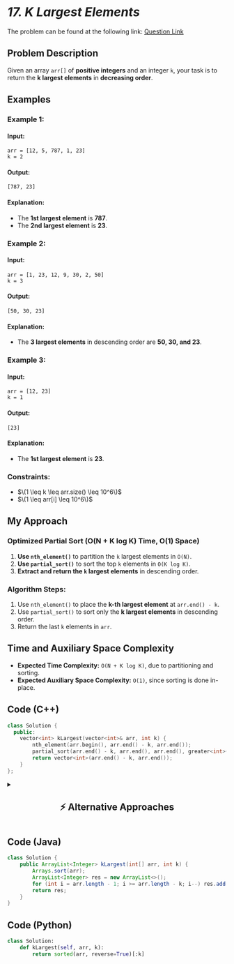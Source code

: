 # *17. K Largest Elements*  

The problem can be found at the following link: [Question Link](https://www.geeksforgeeks.org/problems/k-largest-elements4206/1)  

## **Problem Description**  

Given an array `arr[]` of **positive integers** and an integer `k`, your task is to return the **k largest elements** in **decreasing order**.  

## **Examples**  

### **Example 1:**  

#### **Input:**  
```plaintext
arr = [12, 5, 787, 1, 23]
k = 2
```
#### **Output:**  
```plaintext
[787, 23]
```
#### **Explanation:**  
- The **1st largest element** is **787**.  
- The **2nd largest element** is **23**.  


### **Example 2:**  

#### **Input:**  
```plaintext
arr = [1, 23, 12, 9, 30, 2, 50]
k = 3
```
#### **Output:**  
```plaintext
[50, 30, 23]
```
#### **Explanation:**  
- The **3 largest elements** in descending order are **50, 30, and 23**.  


### **Example 3:**  

#### **Input:**  
```plaintext
arr = [12, 23]
k = 1
```
#### **Output:**  
```plaintext
[23]
```
#### **Explanation:**  
- The **1st largest element** is **23**.  


### **Constraints:**  
- $\(1 \leq k \leq arr.size() \leq 10^6\)$  
- $\(1 \leq arr[i] \leq 10^6\)$  


## **My Approach**  

### **Optimized Partial Sort (O(N + K log K) Time, O(1) Space)**  

1. **Use `nth_element()`** to partition the `k` largest elements in `O(N)`.  
2. **Use `partial_sort()`** to sort the top `k` elements in `O(K log K)`.  
3. **Extract and return the `k` largest elements** in descending order.  

### **Algorithm Steps:**  

1. Use `nth_element()` to place the **k-th largest element** at `arr.end() - k`.  
2. Use `partial_sort()` to sort only the **k largest elements** in descending order.  
3. Return the last `k` elements in `arr`.  


## **Time and Auxiliary Space Complexity**  

- **Expected Time Complexity:** `O(N + K log K)`, due to partitioning and sorting.  
- **Expected Auxiliary Space Complexity:** `O(1)`, since sorting is done in-place.  


## **Code (C++)**  

```cpp
class Solution {
  public:
    vector<int> kLargest(vector<int>& arr, int k) {
        nth_element(arr.begin(), arr.end() - k, arr.end());
        partial_sort(arr.end() - k, arr.end(), arr.end(), greater<int>());
        return vector<int>(arr.end() - k, arr.end());
    }
};
```


<details>
  <summary><h2 align="center">⚡ Alternative Approaches</h2></summary>

## **2️⃣ Min-Heap Approach (O(N log K) Time, O(K) Space)**  

### **Approach:**  
1. **Maintain a min-heap of size `k`** using a priority queue.  
2. **Push elements into the heap** and ensure it only keeps `k` largest elements.  
3. **Extract elements in descending order** from the heap.  

### **Code (C++)**  

```cpp
class Solution {
  public:
    vector<int> kLargest(vector<int>& arr, int k) {
        priority_queue<int, vector<int>, greater<int>> pq(arr.begin(), arr.begin() + k);
        for (int i = k; i < arr.size(); i++)
            if (arr[i] > pq.top()) pq.pop(), pq.push(arr[i]);
        vector<int> res(k);
        while (!pq.empty()) res[--k] = pq.top(), pq.pop();
        return res;
    }
};
```

🔹 **Pros:** Efficient for real-time data processing.  
🔹 **Cons:** Extra space (`O(K)`) for the heap.  


## **3️⃣ Sorting Approach (O(N log N) Time, O(1) Space)**  

### **Approach:**  
1. **Sort the array in descending order** using `sort()`.  
2. **Return the first `k` elements** from the sorted array.  

### **Code (C++)**  

```cpp
class Solution {
  public:
    vector<int> kLargest(vector<int>& arr, int k) {
        sort(arr.rbegin(), arr.rend());
        return vector<int>(arr.begin(), arr.begin() + k);
    }
};
```

🔹 **Pros:** Simple to implement.  
🔹 **Cons:** Inefficient for large `N` due to sorting.  


## **📊 Comparison of Approaches**  

| **Approach**                  | ⏱️ **Time Complexity** | 🗂️ **Space Complexity** | ⚡ **Method**        | ✅ **Pros**                           | ⚠️ **Cons**                      |
|--------------------------------|----------------------|------------------------|----------------|--------------------------------|----------------------------------|
| **Optimized Partial Sort**     | 🟢 `O(N + K log K)`  | 🟢 `O(1)`               | Partial Sort   | Best runtime & space efficiency | None |
| **Min-Heap (Priority Queue)**  | 🟡 `O(N log K)`      | 🟡 `O(K)`               | Heap-based     | Good for streaming data | Extra space usage |
| **Sorting Approach**           | 🔴 `O(N log N)`      | 🟢 `O(1)`               | Sorting        | Simple & easy to implement | Slow for large `N` |


## **💡 Best Choice?**  

- ✅ **For best efficiency:** **Partial Sort (`O(N + K log K)`, `O(1)`)**.  
- ✅ **For real-time data processing:** **Min-Heap (`O(N log K)`, `O(K)`)**.  
- ✅ **For simplicity:** **Sorting Approach (`O(N log N)`, `O(1)`)**.  

</details>  


## **Code (Java)**  

```java
class Solution {
    public ArrayList<Integer> kLargest(int[] arr, int k) {
        Arrays.sort(arr);
        ArrayList<Integer> res = new ArrayList<>();
        for (int i = arr.length - 1; i >= arr.length - k; i--) res.add(arr[i]);
        return res;
    }
}
```


## **Code (Python)**  

```python
class Solution:
    def kLargest(self, arr, k):
        return sorted(arr, reverse=True)[:k]
```


